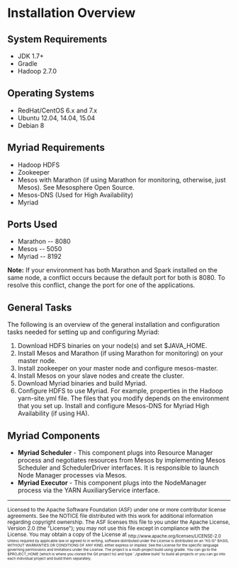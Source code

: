 # Installation Overview #

## System Requirements ##

* JDK 1.7+
* Gradle
* Hadoop 2.7.0

## Operating Systems ##

* RedHat/CentOS 6.x and 7.x
* Ubuntu 12.04, 14.04, 15.04
* Debian 8

## Myriad Requirements ##

* Hadoop HDFS
* Zookeeper
* Mesos with Marathon (if using Marathon for monitoring, otherwise, just Mesos). See Mesosphere Open Source.
* Mesos-DNS (Used for High Availability)
* Myriad


## Ports Used ##

* Marathon -- 8080
* Mesos -- 5050
* Myriad -- 8192

**Note:** If your environment has both Marathon and Spark installed on the same node, a conflict occurs because the default port for both is 8080. To resolve this conflict, change the port for one of the applications.

## General Tasks ##

The following is an overview of the general installation and configuration tasks needed for setting up and configuring Myriad:

1. Download HDFS binaries on your node(s) and set $JAVA_HOME.
2. Install Mesos and Marathon (if using Marathon for monitoring) on your master node.
3. Install zookeeper on your master node and configure mesos-master.
4. Install Mesos on your slave nodes and create the cluster.
5. Download Myriad binaries and build Myriad.
6. Configure HDFS to use Myriad. For example, properties in the Hadoop yarn-site.yml file. The files that you modify depends on the environment that you set up.
Install and configure Mesos-DNS for Myriad High Availability (if using HA).


## Myriad Components ##

* **Myriad Scheduler** - This component plugs into Resource Manager process and negotiates resources from Mesos by implementing Mesos Scheduler and SchedulerDriver interfaces. It is responsible to launch Node Manager processes via Mesos.
* **Myriad Executor** - This component plugs into the NodeManager process via the YARN AuxiliaryService interface.
---
<sub>
Licensed to the Apache Software Foundation (ASF) under one
or more contributor license agreements.  See the NOTICE file
distributed with this work for additional information
regarding copyright ownership.  The ASF licenses this file
to you under the Apache License, Version 2.0 (the
"License"); you may not use this file except in compliance
with the License.  You may obtain a copy of the License at

<sub>
  http://www.apache.org/licenses/LICENSE-2.0

<sub>
Unless required by applicable law or agreed to in writing,
software distributed under the License is distributed on an
"AS IS" BASIS, WITHOUT WARRANTIES OR CONDITIONS OF ANY
KIND, either express or implied.  See the License for the
specific language governing permissions and limitations
under the License.
The project is a multi-project build using gradle. You can go to the $PROJECT_HOME (which is where you cloned the Git project to) and type `./gradlew build` to build all projects or you can go into each individual project and build them separately.
